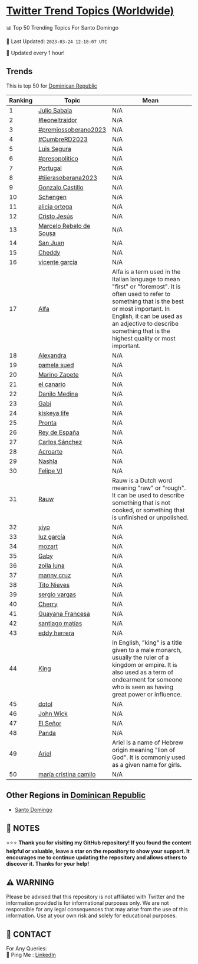 [Twitter Trend Topics (Worldwide)](https://github.com/ErcinDedeoglu/Twitter-Trend-Topics)
==========


📊 Top 50 Trending Topics For Santo Domingo

📆 Last Updated: `2023-03-24 12:18:07 UTC`

🔧 Updated every 1 hour!


## Trends

This is top 50 for [Dominican Republic](</Dominican Republic>)

| Ranking | Topic | Mean |
| ------- | ------------ | ------------ |
| 1 | [Julio Sabala](http://twitter.com/search?q=Julio+Sabala) | N/A |
| 2 | [#leoneltraidor](http://twitter.com/search?q=%23leoneltraidor) | N/A |
| 3 | [#premiossoberano2023](http://twitter.com/search?q=%23premiossoberano2023) | N/A |
| 4 | [#CumbreRD2023](http://twitter.com/search?q=%23CumbreRD2023) | N/A |
| 5 | [Luis Segura](http://twitter.com/search?q=Luis+Segura) | N/A |
| 6 | [#presopolitico](http://twitter.com/search?q=%23presopolitico) | N/A |
| 7 | [Portugal](http://twitter.com/search?q=Portugal) | N/A |
| 8 | [#tijerasoberana2023](http://twitter.com/search?q=%23tijerasoberana2023) | N/A |
| 9 | [Gonzalo Castillo](http://twitter.com/search?q=Gonzalo+Castillo) | N/A |
| 10 | [Schengen](http://twitter.com/search?q=Schengen) | N/A |
| 11 | [alicia ortega](http://twitter.com/search?q=alicia+ortega) | N/A |
| 12 | [Cristo Jesús](http://twitter.com/search?q=Cristo+Jes%c3%bas) | N/A |
| 13 | [Marcelo Rebelo de Sousa](http://twitter.com/search?q=Marcelo+Rebelo+de+Sousa) | N/A |
| 14 | [San Juan](http://twitter.com/search?q=San+Juan) | N/A |
| 15 | [Cheddy](http://twitter.com/search?q=Cheddy) | N/A |
| 16 | [vicente garcía](http://twitter.com/search?q=vicente+garc%c3%ada) | N/A |
| 17 | [Alfa](http://twitter.com/search?q=Alfa) | Alfa is a term used in the Italian language to mean "first" or "foremost". It is often used to refer to something that is the best or most important. In English, it can be used as an adjective to describe something that is the highest quality or most important. |
| 18 | [Alexandra](http://twitter.com/search?q=Alexandra) | N/A |
| 19 | [pamela sued](http://twitter.com/search?q=pamela+sued) | N/A |
| 20 | [Marino Zapete](http://twitter.com/search?q=Marino+Zapete) | N/A |
| 21 | [el canario](http://twitter.com/search?q=el+canario) | N/A |
| 22 | [Danilo Medina](http://twitter.com/search?q=Danilo+Medina) | N/A |
| 23 | [Gabi](http://twitter.com/search?q=Gabi) | N/A |
| 24 | [kiskeya life](http://twitter.com/search?q=kiskeya+life) | N/A |
| 25 | [Pronta](http://twitter.com/search?q=Pronta) | N/A |
| 26 | [Rey de España](http://twitter.com/search?q=Rey+de+Espa%c3%b1a) | N/A |
| 27 | [Carlos Sánchez](http://twitter.com/search?q=Carlos+S%c3%a1nchez) | N/A |
| 28 | [Acroarte](http://twitter.com/search?q=Acroarte) | N/A |
| 29 | [Nashla](http://twitter.com/search?q=Nashla) | N/A |
| 30 | [Felipe VI](http://twitter.com/search?q=Felipe+VI) | N/A |
| 31 | [Rauw](http://twitter.com/search?q=Rauw) | Rauw is a Dutch word meaning "raw" or "rough". It can be used to describe something that is not cooked, or something that is unfinished or unpolished. |
| 32 | [yiyo](http://twitter.com/search?q=yiyo) | N/A |
| 33 | [luz garcía](http://twitter.com/search?q=luz+garc%c3%ada) | N/A |
| 34 | [mozart](http://twitter.com/search?q=mozart) | N/A |
| 35 | [Gaby](http://twitter.com/search?q=Gaby) | N/A |
| 36 | [zoila luna](http://twitter.com/search?q=zoila+luna) | N/A |
| 37 | [manny cruz](http://twitter.com/search?q=manny+cruz) | N/A |
| 38 | [Tito Nieves](http://twitter.com/search?q=Tito+Nieves) | N/A |
| 39 | [sergio vargas](http://twitter.com/search?q=sergio+vargas) | N/A |
| 40 | [Cherry](http://twitter.com/search?q=Cherry) | N/A |
| 41 | [Guayana Francesa](http://twitter.com/search?q=Guayana+Francesa) | N/A |
| 42 | [santiago matías](http://twitter.com/search?q=santiago+mat%c3%adas) | N/A |
| 43 | [eddy herrera](http://twitter.com/search?q=eddy+herrera) | N/A |
| 44 | [King](http://twitter.com/search?q=King) | In English, "king" is a title given to a male monarch, usually the ruler of a kingdom or empire. It is also used as a term of endearment for someone who is seen as having great power or influence. |
| 45 | [dotol](http://twitter.com/search?q=dotol) | N/A |
| 46 | [John Wick](http://twitter.com/search?q=John+Wick) | N/A |
| 47 | [El Señor](http://twitter.com/search?q=El+Se%c3%b1or) | N/A |
| 48 | [Panda](http://twitter.com/search?q=Panda) | N/A |
| 49 | [Ariel](http://twitter.com/search?q=Ariel) | Ariel is a name of Hebrew origin meaning "lion of God". It is commonly used as a given name for girls. |
| 50 | [maría cristina camilo](http://twitter.com/search?q=mar%c3%ada+cristina+camilo) | N/A |



## Other Regions in [Dominican Republic](</Dominican Republic>)

* [Santo Domingo](</Dominican Republic/Santo Domingo.md>)



## 📝 NOTES

⭐⭐⭐ **Thank you for visiting my GitHub repository! If you found the content helpful or valuable, leave a star on the repository to show your support. It encourages me to continue updating the repository and allows others to discover it. Thanks for your help!**


## ⚠️ WARNING

Please be advised that this repository is not affiliated with Twitter and the information provided is for informational purposes only. We are not responsible for any legal consequences that may arise from the use of this information. Use at your own risk and solely for educational purposes.


## 📨 CONTACT

 For Any Queries:  
            🏓 Ping Me : [LinkedIn](https://www.linkedin.com/in/ercindedeoglu/)
